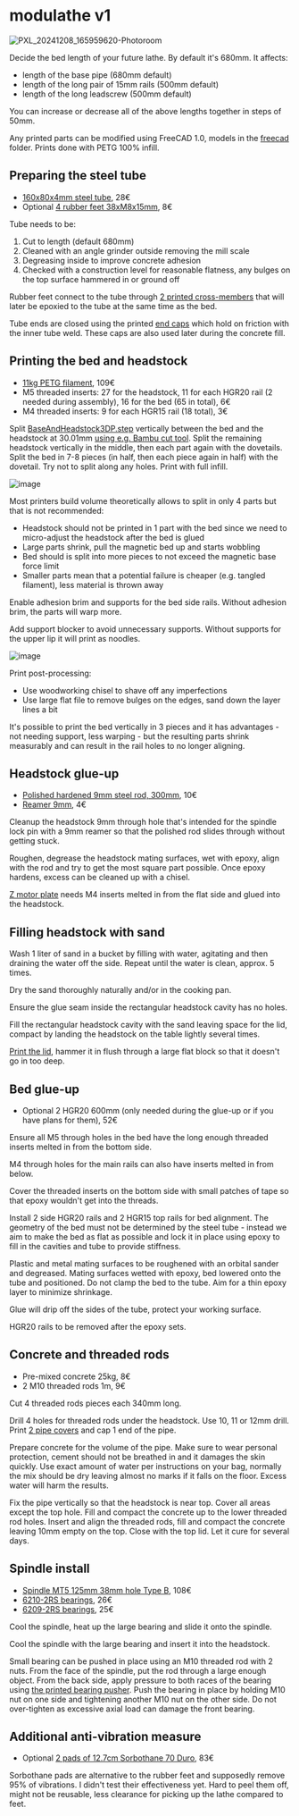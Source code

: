 # modulathe v1

![PXL_20241208_165959620-Photoroom](https://github.com/user-attachments/assets/90273628-7344-4fc4-a882-eb2a0de424a4)

Decide the bed length of your future lathe. By default it's 680mm. It affects:

- length of the base pipe (680mm default)
- length of the long pair of 15mm rails (500mm default)
- length of the long leadscrew (500mm default)

You can increase or decrease all of the above lengths together in steps of 50mm.

Any printed parts can be modified using FreeCAD 1.0, models in the [freecad](freecad) folder. Prints done with PETG 100% infill.

## Preparing the steel tube

- [160x80x4mm steel tube](https://www.ebay.de/itm/132751662693?var=432062251186), 28€
- Optional [4 rubber feet 38xM8x15mm](https://www.aliexpress.com/item/1005006179757754.html), 8€

Tube needs to be:

1. Cut to length (default 680mm)
2. Cleaned with an angle grinder outside removing the mill scale
3. Degreasing inside to improve concrete adhesion
4. Checked with a construction level for reasonable flatness, any bulges on the top surface hammered in or ground off

Rubber feet connect to the tube through [2 printed cross-members](step/Pipe160CrossFoot38M8.step) that will later be epoxied to the tube at the same time as the bed.

Tube ends are closed using the printed [end caps](step/Pipe160x80Cap1.step) which hold on friction with the inner tube weld. These caps are also used later during the concrete fill.

## Printing the bed and headstock

- [11kg PETG filament](https://www.ebay.de/itm/354057573174?var=624933263557), 109€
- M5 threaded inserts: 27 for the headstock, 11 for each HGR20 rail (2 needed during assembly), 16 for the bed (65 in total), 6€
- M4 threaded inserts: 9 for each HGR15 rail (18 total), 3€

Split [BaseAndHeadstock3DP.step](step/BaseAndHeadstock3DP.step) vertically between the bed and the headstock at 30.01mm [using e.g. Bambu cut tool](https://wiki.bambulab.com/en/software/bambu-studio/cut-tool). Split the remaining headstock vertically in the middle, then each part again with the dovetails. Split the bed in 7-8 pieces (in half, then each piece again in half) with the dovetail. Try not to split along any holes. Print with full infill.

![image](https://github.com/user-attachments/assets/db2ea30d-8c68-46e1-b515-57161092a6ba)

Most printers build volume theoretically allows to split in only 4 parts but that is not recommended:

- Headstock should not be printed in 1 part with the bed since we need to micro-adjust the headstock after the bed is glued
- Large parts shrink, pull the magnetic bed up and starts wobbling
- Bed should is split into more pieces to not exceed the magnetic base force limit
- Smaller parts mean that a potential failure is cheaper (e.g. tangled filament), less material is thrown away

Enable adhesion brim and supports for the bed side rails. Without adhesion brim, the parts will warp more.

Add support blocker to avoid unnecessary supports. Without supports for the upper lip it will print as noodles.

![image](https://github.com/user-attachments/assets/3a48ef8b-05d3-4a32-9e71-af972e6fed56)

Print post-processing:

- Use woodworking chisel to shave off any imperfections
- Use large flat file to remove bulges on the edges, sand down the layer lines a bit

It's possible to print the bed vertically in 3 pieces and it has advantages - not needing support, less warping - but the resulting parts shrink measurably and can result in the rail holes to no longer aligning.

## Headstock glue-up

- [Polished hardened 9mm steel rod, 300mm](https://www.ebay.de/itm/333791840783?var=542864083101), 10€
- [Reamer 9mm](https://www.aliexpress.com/item/4000614485972.html), 4€

Cleanup the headstock 9mm through hole that's intended for the spindle lock pin with a 9mm reamer so that the polished rod slides through without getting stuck.

Roughen, degrease the headstock mating surfaces, wet with epoxy, align with the rod and try to get the most square part possible. Once epoxy hardens, excess can be cleaned up with a chisel.

[Z motor plate](step/BaseAndHeadstock3DP-MotorPlate.step) needs M4 inserts melted in from the flat side and glued into the headstock.

## Filling headstock with sand

Wash 1 liter of sand in a bucket by filling with water, agitating and then draining the water off the side. Repeat until the water is clean, approx. 5 times.

Dry the sand thoroughly naturally and/or in the cooking pan.

Ensure the glue seam inside the rectangular headstock cavity has no holes.

Fill the rectangular headstock cavity with the sand leaving space for the lid, compact by landing the headstock on the table lightly several times.

[Print the lid](step/BaseAndHeadstock3DP-SandHoleCover.step), hammer it in flush through a large flat block so that it doesn't go in too deep.

## Bed glue-up

- Optional 2 HGR20 600mm (only needed during the glue-up or if you have plans for them), 52€

Ensure all M5 through holes in the bed have the long enough threaded inserts melted in from the bottom side.

M4 through holes for the main rails can also have inserts melted in from below.

Cover the threaded inserts on the bottom side with small patches of tape so that epoxy wouldn't get into the threads.

Install 2 side HGR20 rails and 2 HGR15 top rails for bed alignment. The geometry of the bed must not be determined by the steel tube - instead we aim to make the bed as flat as possible and lock it in place using epoxy to fill in the cavities and tube to provide stiffness.

Plastic and metal mating surfaces to be roughened with an orbital sander and degreased. Mating surfaces wetted with epoxy, bed lowered onto the tube and positioned. Do not clamp the bed to the tube. Aim for a thin epoxy layer to minimize shrinkage.

Glue will drip off the sides of the tube, protect your working surface.

HGR20 rails to be removed after the epoxy sets.

## Concrete and threaded rods

- Pre-mixed concrete 25kg, 8€
- 2 M10 threaded rods 1m, 9€

Cut 4 threaded rods pieces each 340mm long.

Drill 4 holes for threaded rods under the headstock. Use 10, 11 or 12mm drill. Print [2 pipe covers](step/Pipe160x80Cap1.step) and cap 1 end of the pipe.

Prepare concrete for the volume of the pipe. Make sure to wear personal protection, cement should not be breathed in and it damages the skin quickly. Use exact amount of water per instructions on your bag, normally the mix should be dry leaving almost no marks if it falls on the floor. Excess water will harm the results.

Fix the pipe vertically so that the headstock is near top. Cover all areas except the top hole. Fill and compact the concrete up to the lower threaded rod holes. Insert and align the threaded rods, fill and compact the concrete leaving 10mm empty on the top. Close with the top lid. Let it cure for several days.

## Spindle install

- [Spindle MT5 125mm 38mm hole Type B](https://www.aliexpress.com/item/1005004521050803.html), 108€
- [6210-2RS bearings](https://www.amazon.de/dp/B071YY8Q8C), 26€
- [6209-2RS bearings](https://www.amazon.de/dp/B071YY92JB), 25€

Cool the spindle, heat up the large bearing and slide it onto the spindle.

Cool the spindle with the large bearing and insert it into the headstock.

Small bearing can be pushed in place using an M10 threaded rod with 2 nuts. From the face of the spindle, put the rod through a large enough object. From the back side, apply pressure to both races of the bearing using [the printed bearing pusher](step/BearingPusher45.step). Push the bearing in place by holding M10 nut on one side and tightening another M10 nut on the other side. Do not over-tighten as excessive axial load can damage the front bearing.

## Additional anti-vibration measure

- Optional [2 pads of 12.7cm Sorbothane 70 Duro](https://www.amazon.de/dp/B005JRO1KO?ref=ppx_yo2ov_dt_b_fed_asin_title&th=1), 83€

Sorbothane pads are alternative to the rubber feet and supposedly remove 95% of vibrations. I didn't test their effectiveness yet. Hard to peel them off, might not be reusable, less clearance for picking up the lathe compared to feet.
